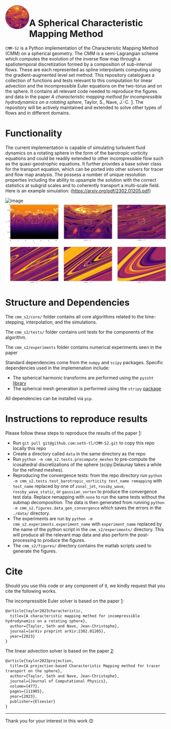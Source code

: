<img align="left" height="75" width="75" src="./docs/assets/cmm-s2_logo.png">

# A Spherical Characteristic Mapping Method

`CMM-S2` is a Python implementation of the Characteristic Mapping Method (CMM) on a spherical geometry. The CMM is a semi-Lagrangian scheme which computes the evolution of the inverse flow map through a spatiotemporal discretization formed by a composition of sub-interval flows. These are each represented as spline interpolants computing using the gradient-augmented level set method. This repository catalogues a collection of functions and tests relevant to this computation for linear advection and the incompressible Euler equations on the two-torus and on the sphere. It contains all relevant code needed to reproduce the figures and data in the paper *A characteristic mapping method for incompressible hydrodynamics on a rotating sphere*, Taylor, S., Nave, J.-C. [1](https://arxiv.org/pdf/2302.01205.pdf). The repository will be actively maintained and extended to solve other types of flows and in different domains.

# Functionality

The current implementation is capable of simulating turbulent fluid dynamics on a rotating sphere in the form of the barotropic vorticity equations and could be readily extended to other incompressible flow such as the quasi-geostrophic equations. It further provides a base solver class for the transport equation, which can be ported into other solvers for tracer and flow map analysis. The possess a number of unique resolution properties including the ability to upsample the solution with the correct statistics at subgrid scales and to coherently transport a multi-scale field. Here is an example simulation: (https://arxiv.org/pdf/2302.01205.pdf)

![image](./docs/assets/multi_jet_evolution_redo.png)
![image](./docs/assets/multi_jet_redo_zoom.png)



# Structure and Dependencies

The `cmm_s2/core/` folder contains all core algorithms related to the time-stepping, interpolation, and the simulations. 

The `cmm_s2/tests/` folder contains unit tests for the components of the algorithm.

The `cmm_s2/experiments` folder contains numerical experiments seen in the paper 

Standard dependencies come from the `numpy` and `scipy` packages. Specific dependencies used in the implemenation include:

- The spherical harmonic transforms are performed using the `pyssht` [library](https://pypi.org/project/pyssht/)
- The spherical mesh generation is performed using the `stripy` [package](https://pypi.org/project/stripy/)

All dependencies can be installed via `pip`. 

# Instructions to reproduce results

Please follow these steps to reproduce the results of the paper [1](https://arxiv.org/pdf/2302.01205.pdf):

- Run `git pull git@github.com:seth-tl/CMM-S2.git` to copy this repo locally this repo
- Create a directory called `data` in the same directory as the repo
- Run `python -m cmm_s2.tests.precompute_meshes` to pre-compute the icosahedral discretizations of the sphere (scipy.Delaunay takes a while for the refined meshes). 
- Reproducing the convergence tests: from the repo directory run `python -m cmm_s2.tests.test_barotropic_vorticity test_name remapping` with `test_name` replaced by one of `zonal_jet`, `rossby_wave`, `rossby_wave_static`, or `gaussian_vortex` to produce the convergence test data. Replace remapping with `none` to run the same tests without the submap decomposition. The data is then generated from running `python -m cmm_s2.figures.data_gen_convergence` which saves the errors in the `./data/` directory. 
- The experiments are run by `python -m cmm_s2.experiments.experiment_name` with `experiment_name` replaced by the name of the python script in the `cmm_s2/experiments/` directory. This will produce all the relevant map data and also perform the post-processing to produce the figures. 
- The `cmm_s2/figures/` directory contains the matlab scripts used to generate the figures. 


# Cite

Should you use this code or any component of it, we kindly request that you cite the following works. 

The incompressible Euler solver is based on the paper [1](https://arxiv.org/pdf/2302.01205.pdf):

```
@article{taylor2023characteristic,
  title={A characteristic mapping method for incompressible hydrodynamics on a rotating sphere},
  author={Taylor, Seth and Nave, Jean-Christophe},
  journal={arXiv preprint arXiv:2302.01205},
  year={2023}
}
```

The linear advection solver is based on the paper [2](https://www.sciencedirect.com/science/article/pii/S0021999122009688):

```
@article{taylor2023projection,
  title={A projection-based Characteristic Mapping method for tracer transport on the sphere},
  author={Taylor, Seth and Nave, Jean-Christophe},
  journal={Journal of Computational Physics},
  volume={477},
  pages={111905},
  year={2023},
  publisher={Elsevier}
}

```
-----
Thank you for your interest in this work :blush:



